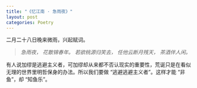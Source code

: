 ```yaml
---
title: "《忆江南 · 急雨夜》"
layout: post
categories: Poetry
---
```


二月二十八日晚来微雨，兴起赋词。

> *急雨夜，*
> *花散锦春年。*
> *若欲桃源归笑去，*
> *任他云断月残天，*
> *茶酒伴人闲。*

有人说加缪是逃避主义者，可加缪却从来都不否认现实的重要性，荒诞只是在看似无理的世界里明哲保身的办法。所以我们要做 “逃避逃避主义者”。这样才能 “非鱼”，却 “知鱼乐”。
